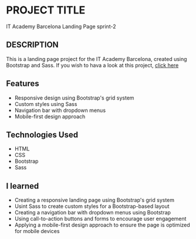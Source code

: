 # PROJECT TITLE
IT Academy Barcelona Landing Page sprint-2

## DESCRIPTION
This is a landing page project for the IT Academy Barcelona, created using Bootstrap and Sass. If you wish to hava a look at this project, [click here](https://gilsabo.github.io/it-academy-bcn-sprint-2/)
## Features
- Responsive design using Bootstrap's grid system
- Custom styles using Sass
- Navigation bar with dropdown menus
- Mobile-first design approach
## Technologies Used
- HTML
- CSS
- Bootstrap
- Sass
## I learned 
- Creating a responsive landing page using Bootstrap's grid system
- Usint Sass to create custom styles for a Bootstrap-based layout
- Creating a navigation bar with dropdown menus using Bootstrap
- Using call-to-action buttons and forms to encourage user engagement
- Applying a mobile-first design approach to ensure the page is optimized for mobile devices

